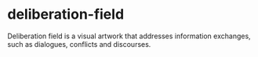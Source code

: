 # deliberation-field
Deliberation field is a visual artwork that addresses information exchanges, such as dialogues, conflicts and discourses.
